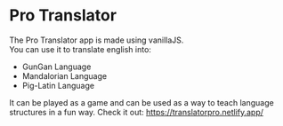 # Pro Translator
The Pro Translator app is made using vanillaJS.   
You can use it to translate english into:
* GunGan Language
* Mandalorian Language
* Pig-Latin Language  

It can be played as a game and can be used as a way to teach language structures in a fun way.
Check it out: https://translatorpro.netlify.app/
